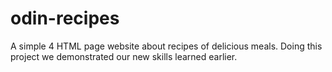 # odin-recipes
A simple 4 HTML page website about recipes of delicious meals.
Doing this project we demonstrated our new skills learned earlier.

